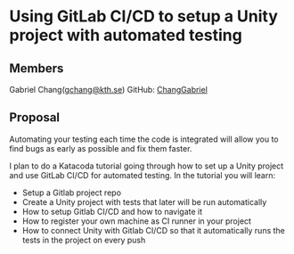 # Using GitLab CI/CD to setup a Unity project with automated testing
## Members
Gabriel Chang(gchang@kth.se)
GitHub: [ChangGabriel](https://github.com/ChangGabriel)


## Proposal
Automating your testing each time the code is integrated will allow you to find bugs as early as possible and fix them faster.

I plan to do a Katacoda tutorial going through how to set up a Unity project and use GitLab CI/CD for automated testing.
In the tutorial you will learn:

- Setup a Gitlab project repo
- Create a Unity project with tests that later will be run automatically
- How to setup Gitlab CI/CD and how to navigate it
- How to register your own machine as CI runner in your project
- How to connect Unity with Gitlab CI/CD so that it automatically runs the tests in the project on every push


